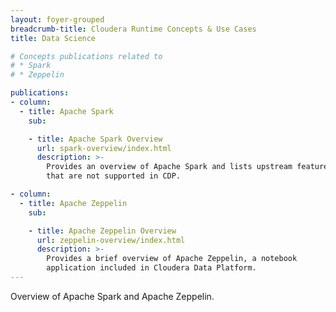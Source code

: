 ```yaml
---
layout: foyer-grouped
breadcrumb-title: Cloudera Runtime Concepts & Use Cases
title: Data Science

# Concepts publications related to
# * Spark
# * Zeppelin

publications:
- column:
  - title: Apache Spark
    sub:

    - title: Apache Spark Overview
      url: spark-overview/index.html
      description: >-
        Provides an overview of Apache Spark and lists upstream features
        that are not supported in CDP.

- column:
  - title: Apache Zeppelin
    sub:

    - title: Apache Zeppelin Overview
      url: zeppelin-overview/index.html
      description: >-
        Provides a brief overview of Apache Zeppelin, a notebook
        application included in Cloudera Data Platform.
---
```

Overview of Apache Spark and Apache Zeppelin.
